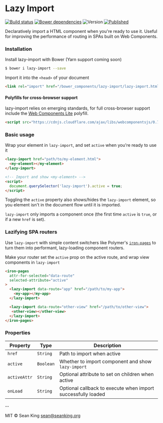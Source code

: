 # Lazy Import
[![Build status][travis-badge]][travis-url] [![Bower dependencies][bowerdeps-badge]][bowerdeps-url] ![Version][bower-badge] [![Published][webcomponents-badge]][webcomponents-url]

Declaratively import a HTML component when you're ready to use it. Useful for improving the performance of routing in SPAs built on Web Components.

### Installation

Install lazy-import with Bower (Yarn support coming soon)

```sh
$ bower i lazy-import --save
```

Import it into the `<head>` of your document

```html
<link rel="import" href="/bower_components/lazy-import/lazy-import.html">
```

#### Polyfills for cross-browser support

lazy-import relies on emerging standards, for full cross-browser support include the [Web Components Lite][webcomponents] polyfill.

```html
<script src="https://cdnjs.cloudflare.com/ajax/libs/webcomponentsjs/0.7.24/webcomponents-lite.min.js"></script>
```


### Basic usage
Wrap your element in `lazy-import`, and set `active` when you're ready to use it

```html
<lazy-import href="path/to/my-element.html">
  <my-element></my-element>
</lazy-import>

<!-- Import and show <my-element> -->
<script>
  document.querySelector('lazy-import').active = true;
</script>
```

Toggling the `active` property also shows/hides the `lazy-import` element, so you element isn't in the document flow until it is imported.

`lazy-import` only imports a component once (the first time `active` is `true`, or if a new `href` is set).

### Lazifying SPA routers
Use `lazy-import` with simple content switchers like Polymer's [`iron-pages`][iron-pages] to turn them into performant, lazy-loading component routers.

Make your router set the `active` prop on the active route, and wrap view components in `lazy-import`

```html
<iron-pages
  attr-for-selected="data-route"
  selected-attribute="active"
>
  <lazy-import data-route="app" href="/path/to/my-app">
    <my-app></my-app>
  </lazy-import>

  <lazy-import data-route="other-view" href="/path/to/other-view">
   <other-view></other-view>
  </lazy-import>
</iron-pages>
```

### Properties

Property     | Type      | Description                                                  
------------ | --------- | ---------------
`href`       | `String`  | Path to import when active                                   
`active`     | `Boolean` | Whether to import component and show `lazy-import`           
`activeAttr` | `String`  | Optional attribute to set on children when active            
`onLoad`     | `String`  | Optional callback to execute when import successfully loaded 


--

MIT © Sean King <sean@seanking.org>

[webcomponents]: https://github.com/webcomponents/webcomponentsjs

[bower-badge]: https://img.shields.io/bower/v/lazy-import.svg
[bowerlicense-badge]: https://img.shields.io/bower/l/lazy-import.svg
[travis-badge]: https://img.shields.io/travis/seaneking/lazy-import.svg
[travis-url]: https://travis-ci.org/seaneking/lazy-import
[bowerdeps-badge]: https://img.shields.io/gemnasium/seaneking/lazy-import.svg
[bowerdeps-url]: https://gemnasium.com/bower/lazy-import
[webcomponents-badge]: https://img.shields.io/badge/webcomponents.org-published-blue.svg
[webcomponents-url]: https://www.webcomponents.org/element/seaneking/lazy-import.svg
[iron-pages]: https://www.webcomponents.org/element/PolymerElements/iron-pages
